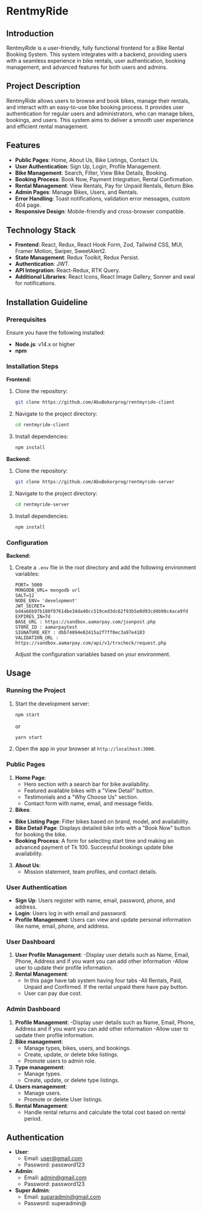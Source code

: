 # RentmyRide

## Introduction

RentmyRide is a user-friendly, fully functional frontend for a Bike Rental Booking System. This system integrates with a backend, providing users with a seamless experience in bike rentals, user authentication, booking management, and advanced features for both users and admins.

## Project Description

RentmyRide allows users to browse and book bikes, manage their rentals, and interact with an easy-to-use bike booking process. It provides user authentication for regular users and administrators, who can manage bikes, bookings, and users. This system aims to deliver a smooth user experience and efficient rental management.

## Features

- **Public Pages**: Home, About Us, Bike Listings, Contact Us.
- **User Authentication**: Sign Up, Login, Profile Management.
- **Bike Management**: Search, Filter, View Bike Details, Booking.
- **Booking Process**: Book Now, Payment Integration, Rental Confirmation.
- **Rental Management**: View Rentals, Pay for Unpaid Rentals, Return Bike.
- **Admin Pages**: Manage Bikes, Users, and Rentals.
- **Error Handling**: Toast notifications, validation error messages, custom 404 page.
- **Responsive Design**: Mobile-friendly and cross-browser compatible.

## Technology Stack

- **Frontend**: React, Redux, React Hook Form, Zod, Tailwind CSS, MUI, Framer Motion, Swiper, SweetAlert2.
- **State Management**: Redux Toolkit, Redux Persist.
- **Authentication**: JWT.
- **API Integration**: React-Redux, RTK Query.
- **Additional Libraries**: React Icons, React Image Gallery, Sonner and swal for notifications.

## Installation Guideline

### Prerequisites

Ensure you have the following installed:

- **Node.js**: v14.x or higher
- **npm**

### Installation Steps

**Frontend:**

1. Clone the repository:
   ```bash
   git clone https://github.com/AbuBokorprog/rentmyride-client
   ```
2. Navigate to the project directory:
   ```bash
   cd rentmyride-client
   ```
3. Install dependencies:
   ```bash
   npm install
   ```

**Backend:**

1. Clone the repository:
   ```bash
   git clone https://github.com/AbuBokorprog/rentmyride-server
   ```
2. Navigate to the project directory:
   ```bash
   cd rentmyride-server
   ```
3. Install dependencies:
   ```bash
   npm install
   ```

### Configuration

**Backend:**

1. Create a `.env` file in the root directory and add the following environment variables:

   ```
   PORT= 5000
   MONGODB_URL= mongodb url
   SALT=12
   NODE_ENV= 'development'
   JWT_SECRET= bd4a66b97b180f87614be34da40cc519ced3dc62f93b5e8d93cd4b98c4aca9fd
   EXPIRES_IN=7d
   BASE_URL : https://sandbox.aamarpay.com/jsonpost.php
   STORE_ID : aamarpaytest
   SIGNATURE_KEY : dbb74894e82415a2f7ff0ec3a97e4183
   VALIDATION_URL : https://sandbox.aamarpay.com/api/v1/trxcheck/request.php
   ```

   Adjust the configuration variables based on your environment.

## Usage

### Running the Project

1. Start the development server:
   ```bash
   npm start
   ```
   or
   ```bash
   yarn start
   ```
2. Open the app in your browser at `http://localhost:3000`.

### Public Pages

1. **Home Page**:
   - Hero section with a search bar for bike availability.
   - Featured available bikes with a "View Detail" button.
   - Testimonials and a "Why Choose Us" section.
   - Contact form with name, email, and message fields.
2. **Bikes**:

- **Bike Listing Page**: Filter bikes based on brand, model, and availability.
- **Bike Detail Page**: Displays detailed bike info with a "Book Now" button for booking the bike.
- **Booking Process**: A form for selecting start time and making an advanced payment of Tk 100. Successful bookings update bike availability.

3. **About Us**:
   - Mission statement, team profiles, and contact details.

### User Authentication

- **Sign Up**: Users register with name, email, password, phone, and address.
- **Login**: Users log in with email and password.
- **Profile Management**: Users can view and update personal information like name, email, phone, and address.

### User Dashboard

1. **User Profile Management**:
   -Display user details such as Name, Email, Phone, Address and if you want you can add other information
   -Allow user to update their profile information.
2. **Rental Management**:
   - In this page have tab system having four tabs -All Rentals, Paid, Unpaid and Confirmed. If the rental unpaid there have pay button.
   - User can pay due cost.

### Admin Dashboard

1. **Profile Management**:
   -Display user details such as Name, Email, Phone, Address and if you want you can add other information
   -Allow user to update their profile information.
2. **Bike management**:
   - Manage types, bikes, users, and bookings.
   - Create, update, or delete bike listings.
   - Promote users to admin role.
3. **Type management**:
   - Manage types.
   - Create, update, or delete type listings.
4. **Users management**:
   - Manage users.
   - Promote or delete User listings.
5. **Rental Management**:
   - Handle rental returns and calculate the total cost based on rental period.

## Authentication

- **User**:
  - Email: user@gmail.com
  - Password: password123
- **Admin**:
  - Email: admin@gmail.com
  - Password: password123
- **Super Admin**:
  - Email: suparadmin@gmail.com
  - Password: superadmin@
